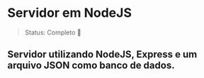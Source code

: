 # Servidor em NodeJS

> Status: Completo 💋

## Servidor utilizando NodeJS, Express e um arquivo JSON como banco de dados.
